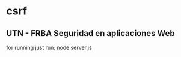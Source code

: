# csrf
UTN - FRBA 
Seguridad en aplicaciones Web
--------------------


for running just run:
node server.js
